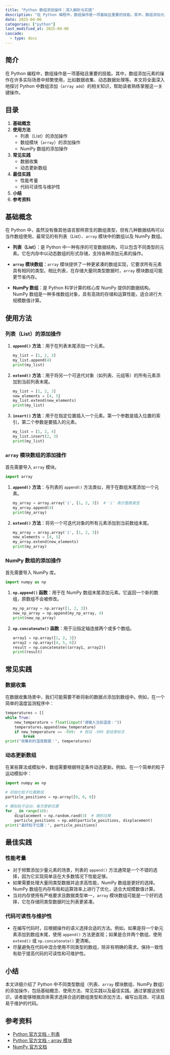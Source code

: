```yaml
---
title: "Python 数组添加操作：深入解析与实践"
description: "在 Python 编程中，数组操作是一项基础且重要的技能。其中，数组添加元素的操作在许多实际场景中频繁使用，比如数据收集、动态数据处理等。本文将全面深入地探讨 Python 中数组添加（`array add`）的相关知识，帮助读者熟练掌握这一关键操作。"
date: 2025-04-06
categories: ["python"]
last_modified_at: 2025-04-06
cascade:
  - type: docs
---
```



## 简介
在 Python 编程中，数组操作是一项基础且重要的技能。其中，数组添加元素的操作在许多实际场景中频繁使用，比如数据收集、动态数据处理等。本文将全面深入地探讨 Python 中数组添加（`array add`）的相关知识，帮助读者熟练掌握这一关键操作。

<!-- more -->
## 目录
1. **基础概念**
2. **使用方法**
    - 列表（List）的添加操作
    - 数组模块（`array`）的添加操作
    - NumPy 数组的添加操作
3. **常见实践**
    - 数据收集
    - 动态更新数组
4. **最佳实践**
    - 性能考量
    - 代码可读性与维护性
5. **小结**
6. **参考资料**

## 基础概念
在 Python 中，虽然没有像其他语言那样原生的数组类型，但有几种数据结构可以当作数组使用，最常见的有列表（List）、`array` 模块中的数组以及 NumPy 数组。

- **列表（List）**：是 Python 中一种有序的可变数据结构，可以包含不同类型的元素。它在内存中以动态数组的形式存储，支持各种添加元素的操作。

- **`array` 模块数组**：`array` 模块提供了一种更紧凑的数组实现，它要求所有元素具有相同的类型。相比列表，在存储大量同类型数据时，`array` 模块数组可能更节省内存。

- **NumPy 数组**：是 Python 科学计算的核心库 NumPy 提供的数据结构。NumPy 数组是一种多维数组对象，具有高效的存储和运算性能，适合进行大规模数值计算。

## 使用方法

### 列表（List）的添加操作
1. **`append()` 方法**：用于在列表末尾添加一个元素。
    ```python
    my_list = [1, 2, 3]
    my_list.append(4)
    print(my_list)  
    ```
2. **`extend()` 方法**：用于将另一个可迭代对象（如列表、元组等）的所有元素添加到当前列表末尾。
    ```python
    my_list = [1, 2, 3]
    new_elements = [4, 5]
    my_list.extend(new_elements)
    print(my_list)  
    ```
3. **`insert()` 方法**：用于在指定位置插入一个元素。第一个参数是插入位置的索引，第二个参数是要插入的元素。
    ```python
    my_list = [1, 2, 4]
    my_list.insert(2, 3)
    print(my_list)  
    ```

### `array` 模块数组的添加操作
首先需要导入 `array` 模块。
```python
import array
```
1. **`append()` 方法**：与列表的 `append()` 方法类似，用于在数组末尾添加一个元素。
    ```python
    my_array = array.array('i', [1, 2, 3])  # 'i' 表示整数类型
    my_array.append(4)
    print(my_array)  
    ```
2. **`extend()` 方法**：将另一个可迭代对象的所有元素添加到当前数组末尾。
    ```python
    my_array = array.array('i', [1, 2, 3])
    new_elements = [4, 5]
    my_array.extend(new_elements)
    print(my_array)  
    ```

### NumPy 数组的添加操作
首先需要导入 NumPy 库。
```python
import numpy as np
```
1. **`np.append()` 函数**：用于在 NumPy 数组末尾添加元素。它返回一个新的数组，原数组不会被修改。
    ```python
    my_np_array = np.array([1, 2, 3])
    new_np_array = np.append(my_np_array, 4)
    print(new_np_array)  
    ```
2. **`np.concatenate()` 函数**：用于沿指定轴连接两个或多个数组。
    ```python
    array1 = np.array([1, 2, 3])
    array2 = np.array([4, 5, 6])
    result = np.concatenate((array1, array2))
    print(result)  
    ```

## 常见实践

### 数据收集
在数据收集场景中，我们可能需要不断将新的数据点添加到数组中。例如，在一个简单的温度监测程序中：
```python
temperatures = []
while True:
    new_temperature = float(input("请输入当前温度："))
    temperatures.append(new_temperature)
    if new_temperature == -999:  # 假设 -999 是结束标志
        break
print("收集到的温度数据：", temperatures)
```

### 动态更新数组
在某些算法或模拟中，数组需要根据特定条件动态更新。例如，在一个简单的粒子运动模拟中：
```python
import numpy as np

# 初始化粒子位置数组
particle_positions = np.array([0, 0, 0])

# 模拟粒子运动，每次更新位置
for _ in range(10):
    displacement = np.random.rand(3)  # 随机位移
    particle_positions = np.add(particle_positions, displacement)
print("最终粒子位置：", particle_positions)
```

## 最佳实践

### 性能考量
- 对于频繁添加少量元素的场景，列表的 `append()` 方法通常是一个不错的选择，因为它实现简单且在大多数情况下性能足够。
- 如果需要处理大量同类型数据并追求高性能，NumPy 数组是更好的选择。NumPy 数组在内存布局和运算效率上进行了优化，适合大规模数值计算。
- 当对内存使用有严格要求且数据类型单一，`array` 模块数组可能是一个好的选择，它在存储同类型数据时比列表更紧凑。

### 代码可读性与维护性
- 在编写代码时，应根据操作的语义选择合适的方法。例如，如果是将一个新元素添加到数组末尾，使用 `append()` 方法更直观；如果是合并两个数组，使用 `extend()` 或 `np.concatenate()` 更清晰。
- 尽量避免在代码中混合使用不同类型的数组，除非有明确的需求。保持一致性有助于提高代码的可读性和可维护性。

## 小结
本文详细介绍了 Python 中不同类型数组（列表、`array` 模块数组、NumPy 数组）的添加操作，包括基础概念、使用方法、常见实践以及最佳实践。通过掌握这些知识，读者能够根据具体需求选择合适的数组类型和添加方法，编写出高效、可读且易于维护的代码。

## 参考资料
- [Python 官方文档 - 列表](https://docs.python.org/3/tutorial/datastructures.html#more-on-lists)
- [Python 官方文档 - array 模块](https://docs.python.org/3/library/array.html)
- [NumPy 官方文档](https://numpy.org/doc/stable/)
